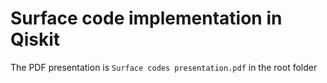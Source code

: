 # Surface code implementation in Qiskit
The PDF presentation is `Surface codes presentation.pdf` in the root folder
